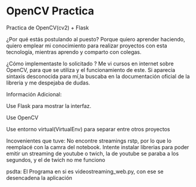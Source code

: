 # OpenCV Practica
Practica de OpenCV(cv2) +  Flask

¿Por qué estás postulando al puesto?
Porque quiero aprender haciendo, quiero emplear mi conocimiento para realizar proyectos con esta tecnología, mientras aprendo y comparto con colegas.

¿Cómo implementaste lo solicitado ?
Me vi cursos en internet sobre OpenCV, para que se utiliza y el funcionamiento de este.
Si aparecia sintaxis desconocida para mí,la buscaba en la documentación oficial de la libreria y me despejaba de dudas.

Información Adicional:

Use Flask para mostrar la interfaz.

Use OpenCV

Use entorno virtual(VirtualEnv) para separar entre otros proyectos

Incovenientes que tuve: No encontre streamings rstp, por lo que lo reemplacé con la camra del notebook.
Intente instalar librerias para poder emitir un streaming de youtube o twich, la de youtube se paraba a los segundos, y el de twich no me funciono

psdta: El Programa en si es videostreaming_web.py, con ese se desencadena la aplicación
